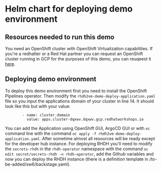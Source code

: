 # Helm chart for deploying demo environment

## Resources needed to run this demo

You need an OpenShift cluster with OpenShift Virtualization capabilities. If you're a redhatter or a Red Hat partner you can request an OpenShift cluster running in GCP for the purposes of this demo, you can reuqeest it [here](https://catalog.demo.redhat.com/catalog?item=babylon-catalog-prod/gcp-gpte.ocp4-on-gcp.prod&utm_source=webapp&utm_medium=share-link).

## Deploying demo environment

To deploy this demo environment first you need to install the OpenShift Pipelines operator. Then modify the `rhdh2vm-demo-deploy-application.yaml` file so you input the applications domain of your cluster in line 14. It should look like this but with your value:

```
        - name: cluster.domain
          value: apps.cluster-dqxwv.dqxwv.gcp.redhatworkshops.io
```

You can add the Application using OpenShift GUI, ArgoCD GUI or with `oc` command line with the command `oc apply -f rhdh2vm-demo-deploy-application.yaml`. After sometime almost all resources will be ready except for the developer hub instance. For deploying RHDH you'll need to modify the `secrets-rhdh` in the `rhdh-operator` namespace with the command `oc edit secret/secrets-rhdh -n rhdh-operator`, add the Github variables and now you can deploy the RHDH instance (there is a definition template in /to-be-added/sw6/backstage.yaml).